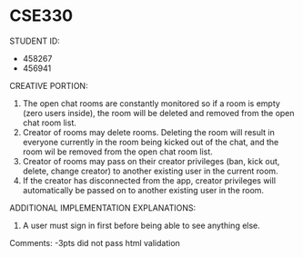 # CSE330
STUDENT ID:
- 458267
- 456941

CREATIVE PORTION:
1. The open chat rooms are constantly monitored so if a room is empty (zero users inside), the room will be deleted and removed from the open chat room list.  
2. Creator of rooms may delete rooms. Deleting the room will result in everyone currently in the room being kicked out of the chat, and the room wil be removed from the open chat room list.
3. Creator of rooms may pass on their creator privileges (ban, kick out, delete, change creator) to another existing user in the current room. 
4. If the creator has disconnected from the app, creator privileges will automatically be passed on to another existing user in the room. 

ADDITIONAL IMPLEMENTATION EXPLANATIONS:
1. A user must sign in first before being able to see anything else. 


Comments: -3pts did not pass html validation
